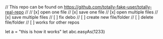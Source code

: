 // This repo can be found on https://github.com/totally-fake-user/totally-real-repo
//
// [x] open one file
// [x] save one file
// [x] open multiple files
// [x] save multiple files
// [ ] fix debo
// [ ] create new file/folder
// [ ] delete file/folder
// [ ] works for other repos

let a = "this is how it works"
let abc.easyAs(1233)